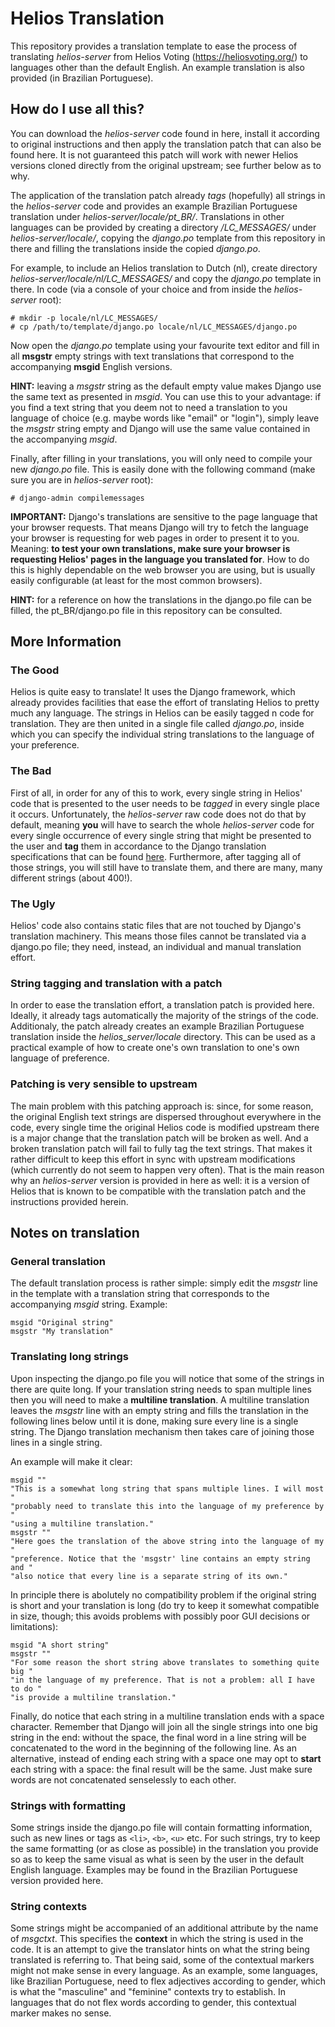 # Helios Translation

This repository provides a translation template to ease the process of
translating _helios-server_ from Helios Voting (https://heliosvoting.org/)
to languages other than the default English. An example translation is also
provided (in Brazilian Portuguese).

## How do I use all this?
   You can download the _helios-server_ code found in here, install it
   according to original instructions and then apply the translation patch
   that can also be found here. It is not guaranteed this patch will work
   with newer Helios versions cloned directly from the original upstream;
   see further below as to why.

   The application of the translation patch already _tags_ (hopefully) all
   strings in the _helios-server_ code and provides an example Brazilian
   Portuguese translation under _helios-server/locale/pt_BR/_. Translations
   in other languages can be provided by creating a directory
   _<lang>/LC_MESSAGES/_ under _helios-server/locale/_, copying the _django.po_
   template from this repository in there and filling the translations inside
   the copied _django.po_.

   For example, to include an Helios translation to Dutch (nl), create
   directory _helios-server/locale/nl/LC_MESSAGES/_ and copy the _django.po_
   template in there. In code (via a console of your choice and from inside
   the _helios-server_ root):

   ```console
   # mkdir -p locale/nl/LC_MESSAGES/
   # cp /path/to/template/django.po locale/nl/LC_MESSAGES/django.po
   ```

   Now open the _django.po_ template using your favourite text editor and
   fill in all **msgstr** empty strings with text translations that
   correspond to the accompanying **msgid** English versions.

   **HINT:** leaving a _msgstr_ string as the default empty value makes
   Django use the same text as presented in _msgid_. You can use this
   to your advantage: if you find a text string that you deem not to need
   a translation to you language of choice (e.g. maybe words like "email"
   or "login"), simply leave the _msgstr_ string empty and Django will use
   the same value contained in the accompanying _msgid_.

   Finally, after filling in your translations, you will only need to compile
   your new _django.po_ file. This is easily done with the following command
   (make sure you are in _helios-server_ root):

   ```console
   # django-admin compilemessages
   ```   

   **IMPORTANT:** Django's translations are sensitive to the page language
   that your browser requests. That means Django will try to fetch the
   language your browser is requesting for web pages in order to present it
   to you. Meaning: **to test your own translations, make sure your browser is
   requesting Helios' pages in the language you translated for**. How to do
   this is highly dependable on the web browser you are using, but is usually
   easily configurable (at least for the most common browsers).

   **HINT:** for a reference on how the translations in the django.po file can
   be filled, the pt_BR/django.po file in this repository can be consulted.


## More Information

### The Good
   Helios is quite easy to translate! It uses the Django framework, which
   already provides facilities that ease the effort of translating Helios
   to pretty much any language. The strings in Helios can be easily tagged
   n code for translation. They are then united in a single file called
   _django.po_, inside which you can specify the individual string
   translations to the language of your preference.

### The Bad
   First of all, in order for any of this to work, every single string in
   Helios' code that is presented to the user needs to be _tagged_ in every
   single place it occurs. Unfortunately, the _helios-server_ raw code does
   not do that by default, meaning **you** will have to search the whole
   _helios-server_ code for every single occurrence of every single string
   that might be presented to the user and **tag** them in accordance to the
   Django translation specifications that can be found
   [here](https://docs.djangoproject.com/en/3.0/topics/i18n/translation/).
   Furthermore, after tagging all of those strings, you will still have to
   translate them, and there are many, many different strings (about 400!).

### The Ugly
   Helios' code also contains static files that are not touched by Django's
   translation machinery. This means those files cannot be translated via
   a django.po file; they need, instead, an individual and manual translation
   effort.

### String tagging and translation with a patch
   In order to ease the translation effort, a translation patch is provided
   here. Ideally, it already tags automatically the majority of the strings
   of the code. Additionaly, the patch already creates an example Brazilian
   Portuguese translation inside the _helios_server/locale_ directory. This
   can be used as a practical example of how to create one's own translation
   to one's own language of preference.

### Patching is very sensible to upstream
   The main problem with this patching approach is: since, for some reason,
   the original English text strings are dispersed throughout everywhere in
   the code, every single time the original Helios code is modified upstream
   there is a major change that the translation patch will be broken as well.
   And a broken translation patch will fail to fully tag the text strings.
   That makes it rather difficult to keep this effort in sync with upstream
   modifications (which currently do not seem to happen very often). That is
   the main reason why an _helios-server_ version is provided in here as well:
   it is a version of Helios that is known to be compatible with the
   translation patch and the instructions provided herein.
   

## Notes on translation

### General translation
   The default translation process is rather simple: simply edit the _msgstr_
   line in the template with a translation string that corresponds to the
   accompanying _msgid_ string. Example:

   ```console
   msgid "Original string"
   msgstr "My translation"
   ```

### Translating long strings
   Upon inspecting the django.po file you will notice that some of the strings
   in there are quite long. If your translation string needs to span multiple
   lines then you will need to make a **multiline translation**. A multiline
   translation leaves the _msgstr_ line with an empty string and fills the
   translation in the following lines below until it is done, making sure
   every line is a single string. The Django translation mechanism then takes
   care of joining those lines in a single string.

   An example will make it clear:

   ```console
   msgid ""
   "This is a somewhat long string that spans multiple lines. I will most "
   "probably need to translate this into the language of my preference by "
   "using a multiline translation."
   msgstr ""
   "Here goes the translation of the above string into the language of my "
   "preference. Notice that the 'msgstr' line contains an empty string and "
   "also notice that every line is a separate string of its own."
   ```

   In principle there is abolutely no compatibility problem if the original
   string is short and your translation is long (do try to keep it somewhat
   compatible in size, though; this avoids problems with possibly poor GUI
   decisions or limitations):

   ```console
   msgid "A short string"
   msgstr ""
   "For some reason the short string above translates to something quite big "
   "in the language of my preference. That is not a problem: all I have to do "
   "is provide a multiline translation."
   ```

   Finally, do notice that each string in a multiline translation ends with a
   space character. Remember that Django will join all the single strings into
   one big string in the end: without the space, the final word in a line string
   will be concatenated to the word in the beginning of the following line. As
   an alternative, instead of ending each string with a space one may opt to
   **start** each string with a space: the final result will be the same. Just
   make sure words are not concatenated senselessly to each other.
   

### Strings with formatting
   Some strings inside the django.po file will contain formatting information,
   such as new lines or tags as `<li>`, `<b>`, `<u>` etc. For such strings,
   try to keep the same formatting (or as close as possible) in the translation
   you provide so as to keep the same visual as what is seen by the user in the
   default English language. Examples may be found in the Brazilian Portuguese
   version provided here.


### String contexts
   Some strings might be accompanied of an additional attribute by the name
   of _msgctxt_. This specifies the **context** in which the string is used
   in the code. It is an attempt to give the translator hints on what the
   string being translated is referring to. That being said, some of the
   contextual markers might not make sense in every language. As an example,
   some languages, like Brazilian Portuguese, need to flex adjectives
   according to gender, which is what the "masculine" and "feminine" contexts
   try to establish. In languages that do not flex words according to gender,
   this contextual marker makes no sense.